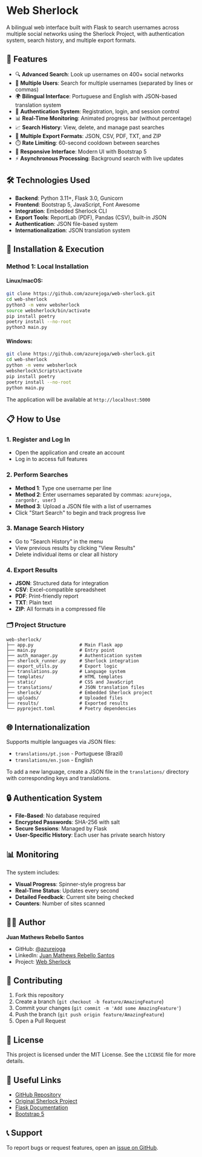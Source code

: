 # Web Sherlock

A bilingual web interface built with Flask to search usernames across multiple social networks using the Sherlock Project, with authentication system, search history, and multiple export formats.

## 🌟 Features

* 🔍 **Advanced Search**: Look up usernames on 400+ social networks
* 👥 **Multiple Users**: Search for multiple usernames (separated by lines or commas)
* 🌍 **Bilingual Interface**: Portuguese and English with JSON-based translation system
* 🔐 **Authentication System**: Registration, login, and session control
* 📊 **Real-Time Monitoring**: Animated progress bar (without percentage)
* 📈 **Search History**: View, delete, and manage past searches
* 📄 **Multiple Export Formats**: JSON, CSV, PDF, TXT, and ZIP
* ⏱️ **Rate Limiting**: 60-second cooldown between searches
* 🎨 **Responsive Interface**: Modern UI with Bootstrap 5
* ⚡ **Asynchronous Processing**: Background search with live updates

## 🛠️ Technologies Used

* **Backend**: Python 3.11+, Flask 3.0, Gunicorn
* **Frontend**: Bootstrap 5, JavaScript, Font Awesome
* **Integration**: Embedded Sherlock CLI
* **Export Tools**: ReportLab (PDF), Pandas (CSV), built-in JSON
* **Authentication**: JSON file-based system
* **Internationalization**: JSON translation system

## 🚀 Installation & Execution

### Method 1: Local Installation

#### Linux/macOS:
```bash
git clone https://github.com/azurejoga/web-sherlock.git
cd web-sherlock
python3 -m venv websherlock
source websherlock/bin/activate
pip install poetry
poetry install --no-root
python3 main.py
```

#### Windows:

```bash
git clone https://github.com/azurejoga/web-sherlock.git
cd web-sherlock
python -m venv websherlock
websherlock\Scripts\activate
pip install poetry
poetry install --no-root
python main.py
```

The application will be available at `http://localhost:5000`

## 📋 How to Use

### 1. Register and Log In

* Open the application and create an account
* Log in to access full features

### 2. Perform Searches

* **Method 1**: Type one username per line
* **Method 2**: Enter usernames separated by commas: `azurejoga, zargonbr, user3`
* **Method 3**: Upload a JSON file with a list of usernames
* Click "Start Search" to begin and track progress live

### 3. Manage Search History

* Go to "Search History" in the menu
* View previous results by clicking "View Results"
* Delete individual items or clear all history

### 4. Export Results

* **JSON**: Structured data for integration
* **CSV**: Excel-compatible spreadsheet
* **PDF**: Print-friendly report
* **TXT**: Plain text
* **ZIP**: All formats in a compressed file

### 🗂️ Project Structure

```
web-sherlock/
├── app.py                 # Main Flask app
├── main.py                # Entry point
├── auth_manager.py        # Authentication system
├── sherlock_runner.py     # Sherlock integration
├── export_utils.py        # Export logic
├── translations.py        # Language system
├── templates/             # HTML templates
├── static/                # CSS and JavaScript
├── translations/          # JSON translation files
├── sherlock/              # Embedded Sherlock project
├── uploads/               # Uploaded files
├── results/               # Exported results
└── pyproject.toml         # Poetry dependencies
```

## 🌐 Internationalization

Supports multiple languages via JSON files:

* `translations/pt.json` - Portuguese (Brazil)
* `translations/en.json` - English

To add a new language, create a JSON file in the `translations/` directory with corresponding keys and translations.

## 🔒 Authentication System

* **File-Based**: No database required
* **Encrypted Passwords**: SHA-256 with salt
* **Secure Sessions**: Managed by Flask
* **User-Specific History**: Each user has private search history

## 📊 Monitoring

The system includes:

* **Visual Progress**: Spinner-style progress bar
* **Real-Time Status**: Updates every second
* **Detailed Feedback**: Current site being checked
* **Counters**: Number of sites scanned

## 👨‍💻 Author

**Juan Mathews Rebello Santos**

* GitHub: [@azurejoga](https://github.com/azurejoga)
* LinkedIn: [Juan Mathews Rebello Santos](https://linkedin.com/in/juan-mathews-rebello-santos-/)
* Project: [Web Sherlock](https://github.com/azurejoga/web-sherlock/)

## 🤝 Contributing

1. Fork this repository
2. Create a branch (`git checkout -b feature/AmazingFeature`)
3. Commit your changes (`git commit -m 'Add some AmazingFeature'`)
4. Push the branch (`git push origin feature/AmazingFeature`)
5. Open a Pull Request

## 📝 License

This project is licensed under the MIT License. See the `LICENSE` file for more details.

## 🔗 Useful Links

* [GitHub Repository](https://github.com/azurejoga/web-sherlock/)
* [Original Sherlock Project](https://github.com/sherlock-project/sherlock)
* [Flask Documentation](https://flask.palletsprojects.com/)
* [Bootstrap 5](https://getbootstrap.com/)

## 📞 Support

To report bugs or request features, open an [issue on GitHub](https://github.com/azurejoga/web-sherlock/issues).
